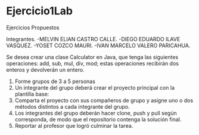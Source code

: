 # Ejercicio1Lab
Ejercicios Propuestos

Integrantes.
-MELVIN ELIAN CASTRO CALLE.
-DIEGO EDUARDO ILAVE VASQUEZ.
-YOSET COZCO MAURI.
-IVAN MARCELO VALERO PARICAHUA.



Se desea crear una clase Calculator en Java, que tenga las siguientes operaciones: add, sub, mul, div, mod; estas operaciones recibirán dos enteros y devolverán un entero.
1.	Forme grupos de 3 a 5 personas
2.	Un integrante del grupo deberá crear el proyecto principal con la plantilla base:
3.	Comparta el proyecto con sus compañeros de grupo y asigne uno o dos  métodos distintos a cada integrante del grupo.
4.	Los integrantes del grupo deberán hacer clone, push y pull según corresponda, de modo que el repositorio contenga la solución final.
5.	Reportar al profesor que logró culminar la tarea.

